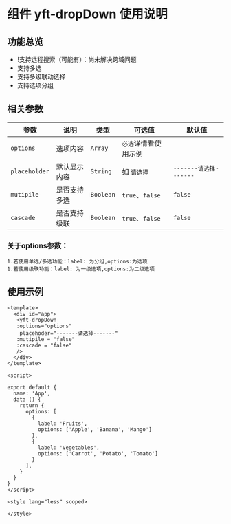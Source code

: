 # 组件 yft-dropDown 使用说明
## 功能总览

  * !支持远程搜索（可能有）：尚未解决跨域问题
  * 支持多选
  * 支持多级联动选择
  * 支持选项分组

## 相关参数

  | 参数                     | 说明             | 类型        | 可选值                              | 默认值           |
  | ------------------------ | ---------------- | ----------- | ---------------------------------- | ---------------- |
  | `options`              | 选项内容         | `Array`   | `必选`详情看使用示例                         |                          |
  | `placeholder`          | 默认显示内容     | `String`  | 如 `请选择`                                  | `-------请选择-------`                    |
  | `mutipile`             | 是否支持多选     | `Boolean` | `true`、`false`                              | `false`                   |
  | `cascade`              | 是否支持级联     | `Boolean` | `true`、`false`                   | `false`                  |
### 关于options参数：
    1.若使用单选/多选功能：label: 为分组,options:为选项
    1.若使用级联功能：label: 为一级选项,options:为二级选项

## 使用示例
```
<template>
  <div id="app">
   <yft-dropDown 
   :options="options"
    placehoder="-------请选择-------" 
   :mutipile = "false"
   :cascade = "false"
   />
  </div>
</template>

<script>

export default {
  name: 'App',
  data () {
    return {
      options: [
        {
          label: 'Fruits',
          options: ['Apple', 'Banana', 'Mango']
        },
        {
          label: 'Vegetables',
          options: ['Carrot', 'Potato', 'Tomato']
        }
      ],
    }
  }
}
</script>

<style lang="less" scoped>

</style>
```